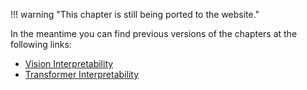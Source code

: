!!! warning "This chapter is still being ported to the website."

In the meantime you can find previous versions of the chapters at the following links:

 * [Vision Interpretability](https://www.lesswrong.com/posts/XZfJvxZqfbLfN6pKh/introductory-textbook-to-vision-models-interpretability)
 * [Transformer Interpretability](https://drive.google.com/file/d/145_PXa5XE1iaq911NmO25Res_ALAGLlE/view?usp=sharing)

